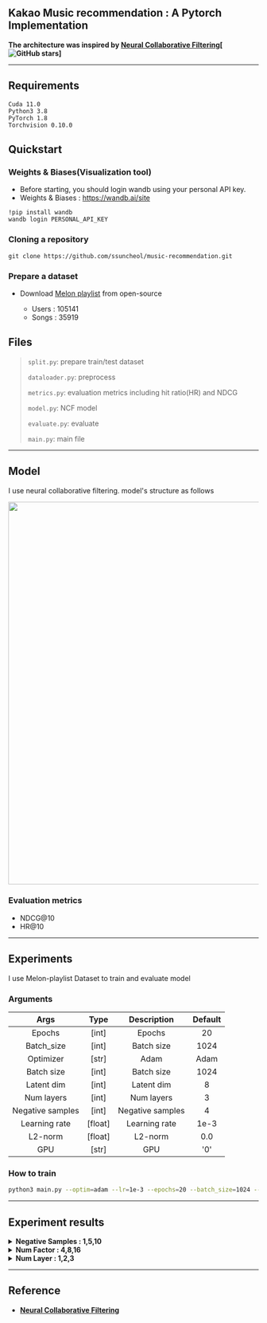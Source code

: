 ## Kakao Music recommendation : A Pytorch Implementation 

**The architecture was inspired by [Neural Collaborative Filtering](https://arxiv.org/abs/1708.05031)[![GitHub stars](https://img.shields.io/github/stars/hexiangnan/neural_collaborative_filtering.svg?logo=github&label=Stars)]**

---

## Requirements 

```shell
Cuda 11.0
Python3 3.8
PyTorch 1.8 
Torchvision 0.10.0
```

## Quickstart

### Weights & Biases(Visualization tool)

- Before starting, you should login wandb using your personal API key. 
- Weights & Biases : https://wandb.ai/site

```shell
!pip install wandb
wandb login PERSONAL_API_KEY
```

### Cloning a repository

```shell
git clone https://github.com/ssuncheol/music-recommendation.git
```

### Prepare a dataset

- Download [Melon playlist](https://arena.kakao.com/c/8) from open-source 

  -  Users : 105141 
  -  Songs : 35919 

## Files
> `split.py`: prepare train/test dataset
>
> `dataloader.py`: preprocess
>
> `metrics.py`: evaluation metrics including hit ratio(HR) and NDCG
>
> `model.py`: NCF model
>
> `evaluate.py`: evaluate
>
> `main.py`: main file

---

## Model 

I use neural collaborative filtering. model's structure as follows 

<img width='768' src='https://user-images.githubusercontent.com/52492949/98954675-60ad3c80-2541-11eb-9b62-723bccbcf860.png'>

### Evaluation metrics

- NDCG@10
- HR@10

---

## Experiments 

I use Melon-playlist Dataset to train and evaluate model 

### Arguments
| Args 	| Type 	| Description 	| Default|
|:---------:|:--------:|:----------------------------------------------------:|:-----:|
| Epochs 	| [int] 	| Epochs | 20|
| Batch_size 	| [int] 	| Batch size| 1024|
| Optimizer 	| [str]	| Adam| 	Adam|
| Batch size 	| [int]	| Batch size| 	1024|
| Latent dim 	| [int]	| Latent dim| 	8|
| Num layers 	| [int]	| Num layers| 	3|
| Negative samples 	| [int]	| Negative samples| 	4|
| Learning rate 	| [float]	| Learning rate | 1e-3|
| L2-norm	| [float]	| L2-norm | 0.0|
| GPU 	| [str]	| GPU | '0' |


### How to train 

```sh
python3 main.py --optim=adam --lr=1e-3 --epochs=20 --batch_size=1024 --latent_dim_mf=8 --num_layers=3 --num_neg=4 --l2=0.0 --gpu=2,3
``` 



---

## Experiment results 

<details>
    <summary>  <b> Negative Samples : 1,5,10<b> 
    </summary>
<div markdown="1">

| HR@10 | NDCG@10 | Num of Neg | Num Factor | Num Layer |
|:-----:|:-------:|:----------:|:----------:|:---------:|
| 0.7502|   0.4697|      1     |      4     |     1     |
| 0.7328|   0.4705|      5     |      4     |     1     |
| 0.6362|   0.4021|      10    |      4     |     1     |

| HR@10 | NDCG@10 | Num of Neg | Num Factor | Num Layer |
|:-----:|:-------:|:----------:|:----------:|:---------:|
| 0.7912|   0.5140|      1     |      8     |     1     |
| 0.8013|   0.5444|      5     |      8     |     1     |
| 0.7469|   0.5026|      10    |      8     |     1     |

| HR@10 | NDCG@10 | Num of Neg | Num Factor | Num Layer |
|:-----:|:-------:|:----------:|:----------:|:---------:|
| 0.8224|   0.5610|      1     |      16    |     1     |
| 0.8193|   0.5795|      5     |      16    |     1     |
| 0.7984|   0.5598|      10    |      16    |     1     |

| HR@10 | NDCG@10 | Num of Neg | Num Factor | Num Layer |
|:-----:|:-------:|:----------:|:----------:|:---------:|
| 0.7678|   0.4896|      1     |      4     |     2     |
| 0.7757|   0.5152|      5     |      4     |     2     |
| 0.7064|   0.4631|      10    |      4     |     2     |

| HR@10 | NDCG@10 | Num of Neg | Num Factor | Num Layer |
|:-----:|:-------:|:----------:|:----------:|:---------:|
| 0.7965|   0.5266|      1     |      8     |     2     |
| 0.8000|   0.5527|      5     |      8     |     2     |
| 0.7481|   0.5055|      10    |      8     |     2     |

| HR@10 | NDCG@10 | Num of Neg | Num Factor | Num Layer |
|:-----:|:-------:|:----------:|:----------:|:---------:|
| 0.8152|   0.5576|      1     |      16    |     2     |
| 0.8193|   0.5795|      5     |      16    |     2     |
| 0.7898|   0.5530|      10    |      16    |     2     |

| HR@10 | NDCG@10 | Num of Neg | Num Factor | Num Layer |
|:-----:|:-------:|:----------:|:----------:|:---------:|
| 0.7824|   0.5097|      1     |      4     |     3     |
| 0.7882|   0.5372|      5     |      4     |     3     |
| 0.7185|   0.4769|      10    |      4     |     3     |

| HR@10 | NDCG@10 | Num of Neg | Num Factor | Num Layer |
|:-----:|:-------:|:----------:|:----------:|:---------:|
| 0.8030|   0.5412|      1     |      8     |     3     |
| 0.8026|   0.5524|      5     |      8     |     3     |
| 0.7696|   0.5324|      10    |      8     |     3     |

| HR@10 | NDCG@10 | Num of Neg | Num Factor | Num Layer |
|:-----:|:-------:|:----------:|:----------:|:---------:|
| 0.8155|   0.5590|      1     |      16    |     3     |
| 0.8152|   0.5732|      5     |      16    |     3     |
| 0.7860|   0.5465|      10    |      16    |     3     |

</div>
</details>


<details>
    <summary>  Num Factor : 4,8,16
    </summary>
<div markdown="1">

| HR@10 | NDCG@10 | Num of Neg | Num Factor | Num Layer |
|:-----:|:-------:|:----------:|:----------:|:---------:|
| 0.7502|   0.4697|      1     |      4     |     1     |
| 0.7912|   0.5140|      1     |      8     |     1     |
| 0.8224|   0.5610|      1     |      16    |     1     |

| HR@10 | NDCG@10 | Num of Neg | Num Factor | Num Layer |
|:-----:|:-------:|:----------:|:----------:|:---------:|
| 0.7328|   0.4705|      5     |      4     |     1     |
| 0.8013|   0.5444|      5     |      8     |     1     |
| 0.8193|   0.5795|      5     |      16    |     1     |

| HR@10 | NDCG@10 | Num of Neg | Num Factor | Num Layer |
|:-----:|:-------:|:----------:|:----------:|:---------:|
| 0.6362|   0.4021|      10    |      4     |     1     |
| 0.7469|   0.5026|      10    |      8     |     1     |
| 0.7984|   0.5598|      10    |      16    |     1     |

| HR@10 | NDCG@10 | Num of Neg | Num Factor | Num Layer |
|:-----:|:-------:|:----------:|:----------:|:---------:|
| 0.7678|   0.4896|      1     |      4     |     2     |
| 0.7965|   0.5266|      1     |      8     |     2     |
| 0.8152|   0.5576|      1     |      16    |     2     |

| HR@10 | NDCG@10 | Num of Neg | Num Factor | Num Layer |
|:-----:|:-------:|:----------:|:----------:|:---------:|
| 0.7757|   0.5152|      5     |      4     |     2     |
| 0.8000|   0.5527|      5     |      8     |     2     |
| 0.8193|   0.5795|      5     |      16    |     2     |

| HR@10 | NDCG@10 | Num of Neg | Num Factor | Num Layer |
|:-----:|:-------:|:----------:|:----------:|:---------:|
| 0.7064|   0.4631|      10    |      4     |     2     |
| 0.7481|   0.5055|      10    |      8     |     2     |
| 0.7898|   0.5530|      10    |      16    |     2     |

| HR@10 | NDCG@10 | Num of Neg | Num Factor | Num Layer |
|:-----:|:-------:|:----------:|:----------:|:---------:|
| 0.7824|   0.5097|      1     |      4     |     3     |
| 0.8030|   0.5412|      1     |      8     |     3     |
| 0.8155|   0.5590|      1     |      16    |     3     |

| HR@10 | NDCG@10 | Num of Neg | Num Factor | Num Layer |
|:-----:|:-------:|:----------:|:----------:|:---------:|
| 0.7882|   0.5372|      5     |      4     |     3     |
| 0.8026|   0.5524|      5     |      8     |     3     |
| 0.8152|   0.5732|      5     |      16    |     3     |

| HR@10 | NDCG@10 | Num of Neg | Num Factor | Num Layer |
|:-----:|:-------:|:----------:|:----------:|:---------:|
| 0.7185|   0.4769|      10    |      4     |     3     |
| 0.7696|   0.5324|      10    |      8     |     3     |
| 0.7860|   0.5465|      10    |      16    |     3     |

</div>
</details>

<details>
    <summary>  Num Layer : 1,2,3
    </summary>
<div markdown="1">

| HR@10 | NDCG@10 | Num of Neg | Num Factor | Num Layer |
|:-----:|:-------:|:----------:|:----------:|:---------:|
| 0.7502|   0.4697|      1     |      4     |     1     |
| 0.7678|   0.4896|      1     |      4     |     2     |
| 0.7824|   0.5097|      1     |      4     |     3     |

| HR@10 | NDCG@10 | Num of Neg | Num Factor | Num Layer |
|:-----:|:-------:|:----------:|:----------:|:---------:|
| 0.7328|   0.4705|      5     |      4     |     1     |
| 0.7757|   0.5152|      5     |      4     |     2     |
| 0.7882|   0.5372|      5     |      4     |     3     |

| HR@10 | NDCG@10 | Num of Neg | Num Factor | Num Layer |
|:-----:|:-------:|:----------:|:----------:|:---------:|
| 0.6362|   0.4021|      10    |      4     |     1     |
| 0.7064|   0.4631|      10    |      4     |     2     |
| 0.7185|   0.4769|      10    |      4     |     3     |

| HR@10 | NDCG@10 | Num of Neg | Num Factor | Num Layer |
|:-----:|:-------:|:----------:|:----------:|:---------:|
| 0.7912|   0.5140|      1     |      8     |     1     |
| 0.7965|   0.5266|      1     |      8     |     2     |
| 0.8030|   0.5412|      1     |      8     |     3     |

| HR@10 | NDCG@10 | Num of Neg | Num Factor | Num Layer |
|:-----:|:-------:|:----------:|:----------:|:---------:|
| 0.8013|   0.5444|      5     |      8     |     1     |
| 0.8000|   0.5527|      5     |      8     |     2     |
| 0.8026|   0.5524|      5     |      8     |     3     |

| HR@10 | NDCG@10 | Num of Neg | Num Factor | Num Layer |
|:-----:|:-------:|:----------:|:----------:|:---------:|
| 0.7469|   0.5026|      10    |      8     |     1     |
| 0.7481|   0.5055|      10    |      8     |     2     |
| 0.7696|   0.5324|      10    |      8     |     3     |

| HR@10 | NDCG@10 | Num of Neg | Num Factor | Num Layer |
|:-----:|:-------:|:----------:|:----------:|:---------:|
| 0.8224|   0.5610|      1     |      16    |     1     |
| 0.8152|   0.5576|      1     |      16    |     2     |
| 0.8155|   0.5590|      1     |      16    |     3     |

| HR@10 | NDCG@10 | Num of Neg | Num Factor | Num Layer |
|:-----:|:-------:|:----------:|:----------:|:---------:|
| 0.8193|   0.5795|      5     |      16    |     1     |
| 0.8193|   0.5795|      5     |      16    |     2     |
| 0.8152|   0.5732|      5     |      16    |     3     |

| HR@10 | NDCG@10 | Num of Neg | Num Factor | Num Layer |
|:-----:|:-------:|:----------:|:----------:|:---------:|
| 0.7984|   0.5598|      10    |      16    |     1     |
| 0.7898|   0.5530|      10    |      16    |     2     |
| 0.7860|   0.5465|      10    |      16    |     3     |

</div>
</details>


---

## Reference 

- [Neural Collaborative Filtering](https://arxiv.org/abs/1708.05031, "Neural Collaborative Filtering")